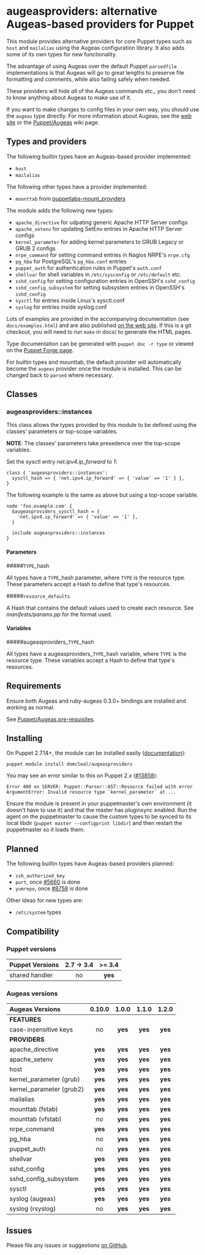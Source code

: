 # augeasproviders: alternative Augeas-based providers for Puppet

This module provides alternative providers for core Puppet types such as
`host` and `mailalias` using the Augeas configuration library.  It also adds
some of its own types for new functionality.

The advantage of using Augeas over the default Puppet `parsedfile`
implementations is that Augeas will go to great lengths to preserve file
formatting and comments, while also failing safely when needed.

These providers will hide *all* of the Augeas commands etc., you don't need to
know anything about Augeas to make use of it.

If you want to make changes to config files in your own way, you should use
the `augeas` type directly.  For more information about Augeas, see the
[web site](http://augeas.net) or the
[Puppet/Augeas](http://projects.puppetlabs.com/projects/puppet/wiki/Puppet_Augeas)
wiki page.

## Types and providers

The following builtin types have an Augeas-based provider implemented:

* `host`
* `mailalias`

The following other types have a provider implemented:

* `mounttab` from [puppetlabs-mount_providers](http://forge.puppetlabs.com/puppetlabs/mount_providers)

The module adds the following new types:

* `apache_directive` for udpating generic Apache HTTP Server configs
* `apache_setenv` for updating SetEnv entries in Apache HTTP Server configs
* `kernel_parameter` for adding kernel parameters to GRUB Legacy or GRUB 2 configs
* `nrpe_command` for setting command entries in Nagios NRPE's `nrpe.cfg`
* `pg_hba` for PostgreSQL's `pg_hba.conf` entries
* `puppet_auth` for authentication rules in Puppet's `auth.conf`
* `shellvar` for shell variables in `/etc/sysconfig` or `/etc/default` etc.
* `sshd_config` for setting configuration entries in OpenSSH's `sshd_config`
* `sshd_config_subsystem` for setting subsystem entries in OpenSSH's `sshd_config`
* `sysctl` for entries inside Linux's sysctl.conf
* `syslog` for entries inside syslog.conf

Lots of examples are provided in the accompanying documentation (see
`docs/examples.html`) and are also published [on the web site](http://augeasproviders.com/documentation/examples.html).
If this is a git checkout, you will need to run `make` in docs/ to generate the
HTML pages.

Type documentation can be generated with `puppet doc -r type` or viewed on the
[Puppet Forge page](http://forge.puppetlabs.com/domcleal/augeasproviders).

For builtin types and mounttab, the default provider will automatically become
the `augeas` provider once the module is installed.  This can be changed back
to `parsed` where necessary.

## Classes

### augeasproviders::instances

This class allows the types provided by this module to be defined using the classes' parameters or top-scope variables.

**NOTE**: The classes' parameters take presedence over the top-scope variables.

Set the sysctl entry *net.ipv4.ip_forward* to *1*:

    class { 'augeasproviders::instances':
      sysctl_hash => { 'net.ipv4.ip_forward' => { 'value' => '1' } },
    }

The following example is the same as above but using a top-scope variable.

    node 'foo.example.com' {
      $augeasproviders_sysctl_hash = {
        'net.ipv4.ip_forward' => { 'value' => '1' },
      }
      
      include augeasproviders::instances
    }

#### Parameters

#####`TYPE`_hash

All types have a `TYPE`_hash parameter, where `TYPE` is the resource type.  These parameters accept a Hash to define that type's resources.

#####`resource_defaults`

A Hash that contains the default values used to create each resource.  See *manifests/params.pp* for the format used.

#### Variables

#####augeasproviders\_`TYPE`\_hash

All types have a augeasproviders\_`TYPE`\_hash variable, where `TYPE` is the resource type.  These variables accept a Hash to define that type's resources.

## Requirements

Ensure both Augeas and ruby-augeas 0.3.0+ bindings are installed and working as
normal.

See [Puppet/Augeas pre-requisites](http://projects.puppetlabs.com/projects/puppet/wiki/Puppet_Augeas#Pre-requisites).

## Installing

On Puppet 2.7.14+, the module can be installed easily ([documentation](http://docs.puppetlabs.com/puppet/2.7/reference/modules_installing.html)):

    puppet module install domcleal/augeasproviders

You may see an error similar to this on Puppet 2.x ([#13858](http://projects.puppetlabs.com/issues/13858)):

    Error 400 on SERVER: Puppet::Parser::AST::Resource failed with error ArgumentError: Invalid resource type `kernel_parameter` at ...

Ensure the module is present in your puppetmaster's own environment (it doesn't
have to use it) and that the master has pluginsync enabled.  Run the agent on
the puppetmaster to cause the custom types to be synced to its local libdir
(`puppet master --configprint libdir`) and then restart the puppetmaster so it
loads them.

## Planned

The following builtin types have Augeas-based providers planned:

* `ssh_authorized_key`
* `port`, once [#5660](http://projects.puppetlabs.com/issues/5660) is done
* `yumrepo`, once [#8758](http://projects.puppetlabs.com/issues/8758) is done

Other ideas for new types are:

* `/etc/system` types

## Compatibility

### Puppet versions

Puppet Versions | 2.7 -> 3.4 | >= 3.4   |
:---------------|:----------:|:-------:|
shared handler  | no         | **yes** |

### Augeas versions

Augeas Versions           | 0.10.0  | 1.0.0   | 1.1.0   | 1.2.0   |
:-------------------------|:-------:|:-------:|:-------:|:-------:|
**FEATURES**              |
case-insensitive keys     | no      | **yes** | **yes** | **yes** |
**PROVIDERS**             |
apache\_directive         | **yes** | **yes** | **yes** | **yes** |
apache\_setenv            | **yes** | **yes** | **yes** | **yes** |
host                      | **yes** | **yes** | **yes** | **yes** |
kernel\_parameter (grub)  | **yes** | **yes** | **yes** | **yes** |
kernel\_parameter (grub2) | **yes** | **yes** | **yes** | **yes** |
mailalias                 | **yes** | **yes** | **yes** | **yes** |
mounttab (fstab)          | **yes** | **yes** | **yes** | **yes** |
mounttab (vfstab)         | no      | **yes** | **yes** | **yes** |
nrpe\_command             | **yes** | **yes** | **yes** | **yes** |
pg\_hba                   | no      | **yes** | **yes** | **yes** |
puppet\_auth              | no      | **yes** | **yes** | **yes** |
shellvar                  | **yes** | **yes** | **yes** | **yes** |
sshd\_config              | **yes** | **yes** | **yes** | **yes** |
sshd\_config\_subsystem   | **yes** | **yes** | **yes** | **yes** |
sysctl                    | **yes** | **yes** | **yes** | **yes** |
syslog (augeas)           | **yes** | **yes** | **yes** | **yes** |
syslog (rsyslog)          | no      | **yes** | **yes** | **yes** |



## Issues

Please file any issues or suggestions [on GitHub](https://github.com/hercules-team/augeasproviders/issues).
